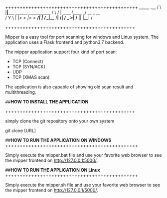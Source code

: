 

++++++++++++++++++++++++++++++++++++++++++++++
    _____  .__
   /     \ |__|_____ ______   ___________
  /  \ /  \|  \____ \\____ \_/ __ \_  __ \
 /    Y    \  |  |_> >  |_> >  ___/|  | \/
 \____|__  /__|   __/|   __/ \___  >__|
      \/   |__|   |__|        \/

+++++++++++++++++++++++++++++++++++++++++++++

Mipper is a easy tool for port scanning for windows
and Linux system. The application uses a Flask
frontend and python3.7 backend.

The mipper application support four kind of port
scan:
  - TCP (Connect)
  - TCP (SYN/ACK)
  - UDP
  - TCP (XMAS scan)

The application is also capable of showing old scan
result and multithreading.

##**HOW TO INSTALL THE APPLICATION**

+++++++++++++++++++++++++++++++++++++++++++++

simply clone the git repository onto your own
system

git clone [URL]


##**HOW TO RUN THE APPLICATION ON WINDOWS**
++++++++++++++++++++++++++++++++++++++++++++++

Simply execute the mipper.bat file and use your
favorite web browser to see the mipper frontend
on http://127.0.0.1:5000/.


##**HOW TO RUN THE APPLICATION ON Linux**
++++++++++++++++++++++++++++++++++++++++++++++

Simply execute the mipper.sh file and use your
favorite web browser to see the mipper frontend
on http://127.0.0.1/5000/.
